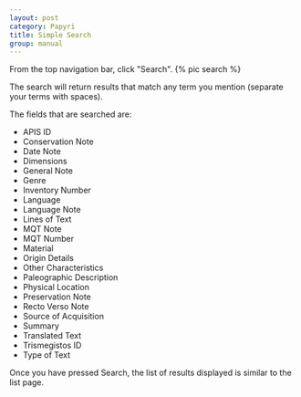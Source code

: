 ```yaml
---
layout: post
category: Papyri
title: Simple Search
group: manual
---
```


From the top navigation bar, click "Search".
{% pic search %}

The search will return results that match any term you mention (separate your terms with spaces).

The fields that are searched are:
* APIS ID
* Conservation Note
* Date Note
* Dimensions
* General Note
* Genre
* Inventory Number
* Language
* Language Note
* Lines of Text
* MQT Note
* MQT Number
* Material
* Origin Details
* Other Characteristics
* Paleographic Description
* Physical Location
* Preservation Note
* Recto Verso Note
* Source of Acquisition
* Summary
* Translated Text
* Trismegistos ID
* Type of Text

Once you have pressed Search, the list of results displayed is similar to the list page.
